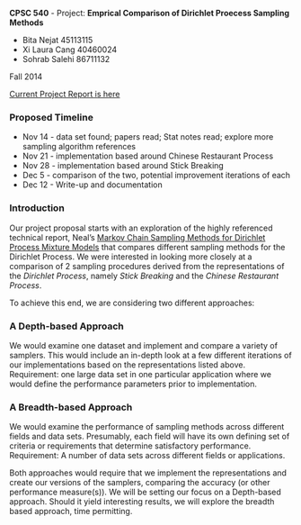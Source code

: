 __CPSC 540__ - Project: __Emprical Comparison of Dirichlet Proecess Sampling Methods__



* Bita Nejat 45113115
* Xi Laura Cang 40460024
* Sohrab Salehi 86711132

Fall 2014

[Current Project Report is here](docs/report/report.pdf)

### Proposed Timeline
* Nov 14 - data set found; papers read; Stat notes read; explore more sampling algorithm references
* Nov 21 - implementation based around Chinese Restaurant Process
* Nov 28 - implementation based around Stick Breaking
* Dec 5 - comparison of the two, potential improvement iterations of each
* Dec 12 - Write-up and documentation


### Introduction
Our project proposal starts with an exploration of the highly referenced technical report, Neal’s [Markov Chain Sampling Methods for Dirichlet Process Mixture Models](http://www.stat.columbia.edu/npbayes/papers/neal_sampling.pdf) that compares different sampling methods for the Dirichlet Process. We were interested in looking more closely at a comparison of 2 sampling procedures derived from the representations of the *Dirichlet Process*, namely _Stick Breaking_ and the _Chinese Restaurant Process_.  

To achieve this end, we are considering two different approaches:

### A Depth-based Approach
We would examine one dataset and implement and compare a variety of samplers.  This would include an in-depth look at a few different iterations of our implementations based on the representations listed above.
Requirement: one large data set in one particular application where we would define the performance parameters prior to implementation.

### A Breadth-based Approach
We would examine the performance of sampling methods across different fields and data sets.  Presumably, each field will have its own defining set of criteria or requirements that determine satisfactory performance. 
Requirement: A number of data sets across different fields or applications.

Both approaches would require that we implement the representations and create our versions of the samplers, comparing the accuracy (or other performance measure(s)).  We will be setting our focus on a Depth-based approach.  Should it yield interesting results, we will explore the breadth based approach, time permitting.

